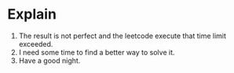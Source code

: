 # Explain

1. The result is not perfect and the leetcode execute that time limit exceeded.
2. I need some time to find a better way to solve it.
3. Have a good night.